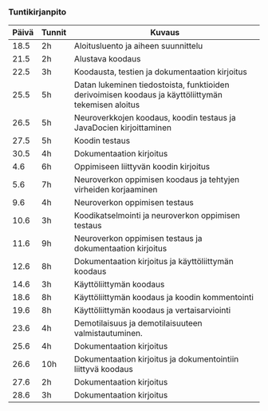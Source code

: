 ### Tuntikirjanpito

Päivä | Tunnit | Kuvaus
------|--------|---------
18.5 | 2h | Aloitusluento ja aiheen suunnittelu
21.5 | 2h | Alustava koodaus
22.5 | 3h | Koodausta, testien ja dokumentaation kirjoitus
25.5 | 5h | Datan lukeminen tiedostoista, funktioiden derivoimisen koodaus ja käyttöliittymän tekemisen aloitus
26.5 | 5h | Neuroverkkojen koodaus, koodin testaus ja JavaDocien kirjoittaminen
27.5 | 5h | Koodin testaus
30.5 | 4h | Dokumentaation kirjoitus
4.6 | 6h | Oppimiseen liittyvän koodin kirjoitus
5.6 | 7h | Neuroverkon oppimisen koodaus ja tehtyjen virheiden korjaaminen 
9.6 | 4h | Neuroverkon oppimisen testaus
10.6 | 3h | Koodikatselmointi ja neuroverkon oppimisen testaus
11.6 | 9h | Neuroverkon oppimisen testaus ja dokumentaation kirjoitus
12.6 | 8h | Dokumentaation kirjoitus ja käyttöliittymän koodaus
14.6 | 3h | Käyttöliittymän koodaus
18.6 | 8h | Käyttöliittymän koodaus ja koodin kommentointi
19.6 | 8h | Käyttöliittymän koodaus ja vertaisarviointi
23.6 | 4h | Demotilaisuus ja demotilaisuuteen valmistautuminen.
25.6 | 4h | Dokumentaation kirjoitus
26.6 | 10h | Dokumentaation kirjoitus ja dokumentointiin liittyvä koodaus
27.6 | 2h | Dokumentaation kirjoitus
28.6 | 3h | Dokumentaation kirjoitus
